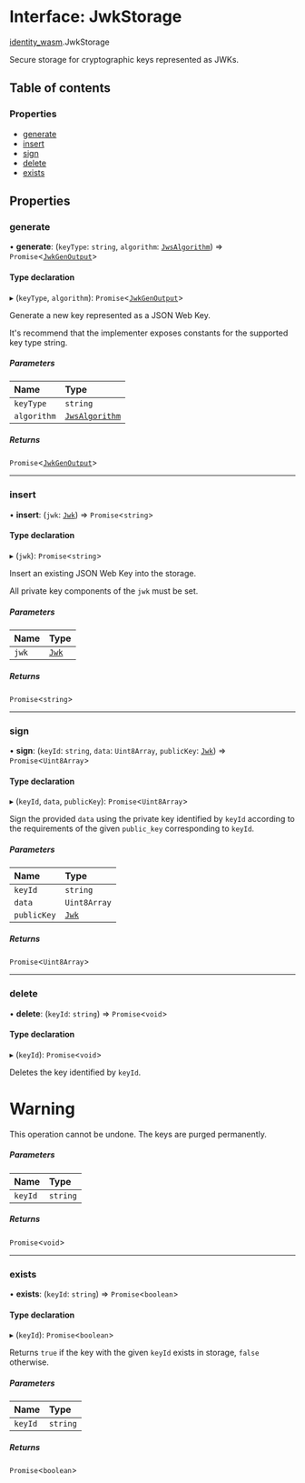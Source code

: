 # Interface: JwkStorage

[identity\_wasm](../modules/identity_wasm.md).JwkStorage

Secure storage for cryptographic keys represented as JWKs.

## Table of contents

### Properties

- [generate](identity_wasm.JwkStorage.md#generate)
- [insert](identity_wasm.JwkStorage.md#insert)
- [sign](identity_wasm.JwkStorage.md#sign)
- [delete](identity_wasm.JwkStorage.md#delete)
- [exists](identity_wasm.JwkStorage.md#exists)

## Properties

### generate

• **generate**: (`keyType`: `string`, `algorithm`: [`JwsAlgorithm`](../enums/jose_jws_algorithm.JwsAlgorithm.md)) => `Promise`\<[`JwkGenOutput`](../classes/identity_wasm.JwkGenOutput.md)\>

#### Type declaration

▸ (`keyType`, `algorithm`): `Promise`\<[`JwkGenOutput`](../classes/identity_wasm.JwkGenOutput.md)\>

Generate a new key represented as a JSON Web Key.

It's recommend that the implementer exposes constants for the supported key type string.

##### Parameters

| Name | Type |
| :------ | :------ |
| `keyType` | `string` |
| `algorithm` | [`JwsAlgorithm`](../enums/jose_jws_algorithm.JwsAlgorithm.md) |

##### Returns

`Promise`\<[`JwkGenOutput`](../classes/identity_wasm.JwkGenOutput.md)\>

___

### insert

• **insert**: (`jwk`: [`Jwk`](../classes/identity_wasm.Jwk.md)) => `Promise`\<`string`\>

#### Type declaration

▸ (`jwk`): `Promise`\<`string`\>

Insert an existing JSON Web Key into the storage.

All private key components of the `jwk` must be set.

##### Parameters

| Name | Type |
| :------ | :------ |
| `jwk` | [`Jwk`](../classes/identity_wasm.Jwk.md) |

##### Returns

`Promise`\<`string`\>

___

### sign

• **sign**: (`keyId`: `string`, `data`: `Uint8Array`, `publicKey`: [`Jwk`](../classes/identity_wasm.Jwk.md)) => `Promise`\<`Uint8Array`\>

#### Type declaration

▸ (`keyId`, `data`, `publicKey`): `Promise`\<`Uint8Array`\>

Sign the provided `data` using the private key identified by `keyId` according to the requirements of the given `public_key` corresponding to `keyId`.

##### Parameters

| Name | Type |
| :------ | :------ |
| `keyId` | `string` |
| `data` | `Uint8Array` |
| `publicKey` | [`Jwk`](../classes/identity_wasm.Jwk.md) |

##### Returns

`Promise`\<`Uint8Array`\>

___

### delete

• **delete**: (`keyId`: `string`) => `Promise`\<`void`\>

#### Type declaration

▸ (`keyId`): `Promise`\<`void`\>

Deletes the key identified by `keyId`.

# Warning

This operation cannot be undone. The keys are purged permanently.

##### Parameters

| Name | Type |
| :------ | :------ |
| `keyId` | `string` |

##### Returns

`Promise`\<`void`\>

___

### exists

• **exists**: (`keyId`: `string`) => `Promise`\<`boolean`\>

#### Type declaration

▸ (`keyId`): `Promise`\<`boolean`\>

Returns `true` if the key with the given `keyId` exists in storage, `false` otherwise.

##### Parameters

| Name | Type |
| :------ | :------ |
| `keyId` | `string` |

##### Returns

`Promise`\<`boolean`\>
